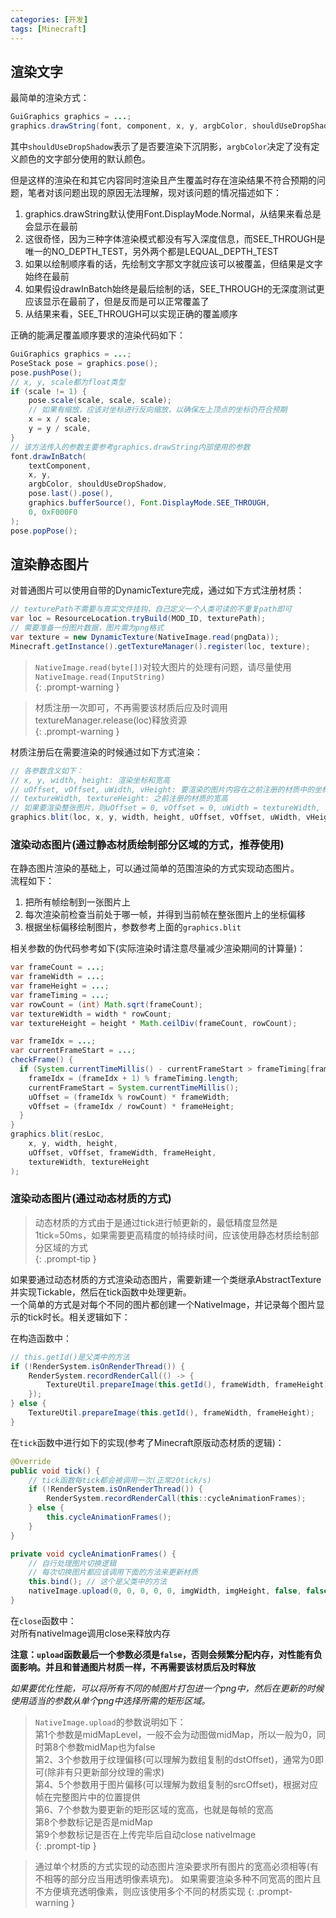 ```yaml
---
categories: [开发]
tags: [Minecraft]
---
```


## 渲染文字

最简单的渲染方式：
```java
GuiGraphics graphics = ...;
graphics.drawString(font, component, x, y, argbColor, shouldUseDropShadow);
```
其中`shouldUseDropShadow`表示了是否要渲染下沉阴影，`argbColor`决定了没有定义颜色的文字部分使用的默认颜色。

但是这样的渲染在和其它内容同时渲染且产生覆盖时存在渲染结果不符合预期的问题，笔者对该问题出现的原因无法理解，现对该问题的情况描述如下： 
1. graphics.drawString默认使用Font.DisplayMode.Normal，从结果来看总是会显示在最前
2. 这很奇怪，因为三种字体渲染模式都没有写入深度信息，而SEE_THROUGH是唯一的NO_DEPTH_TEST，另外两个都是LEQUAL_DEPTH_TEST 
3. 如果以绘制顺序看的话，先绘制文字那文字就应该可以被覆盖，但结果是文字始终在最前 
4. 如果假设drawInBatch始终是最后绘制的话，SEE_THROUGH的无深度测试更应该显示在最前了，但是反而是可以正常覆盖了 
5. 从结果来看，SEE_THROUGH可以实现正确的覆盖顺序

正确的能满足覆盖顺序要求的渲染代码如下：
```java
GuiGraphics graphics = ...;
PoseStack pose = graphics.pose();
pose.pushPose();
// x, y, scale都为float类型
if (scale != 1) {
    pose.scale(scale, scale, scale);
    // 如果有缩放，应该对坐标进行反向缩放，以确保左上顶点的坐标仍符合预期
    x = x / scale;
    y = y / scale,
}
// 该方法传入的参数主要参考graphics.drawString内部使用的参数
font.drawInBatch(
    textComponent,
    x, y,
    argbColor, shouldUseDropShadow,
    pose.last().pose(),
    graphics.bufferSource(), Font.DisplayMode.SEE_THROUGH,
    0, 0xF000F0
);
pose.popPose();
```


## 渲染静态图片

对普通图片可以使用自带的DynamicTexture完成，通过如下方式注册材质：
```java
// texturePath不需要与真实文件挂钩，自己定义一个人类可读的不重复path即可
var loc = ResourceLocation.tryBuild(MOD_ID, texturePath);
// 需要准备一份图片数据，图片需为png格式
var texture = new DynamicTexture(NativeImage.read(pngData));
Minecraft.getInstance().getTextureManager().register(loc, texture);
```
> `NativeImage.read(byte[])`对较大图片的处理有问题，请尽量使用`NativeImage.read(InputString)`  
{: .prompt-warning }

> 材质注册一次即可，不再需要该材质后应及时调用textureManager.release(loc)释放资源  
{: .prompt-warning }

材质注册后在需要渲染的时候通过如下方式渲染：
```java
// 各参数含义如下：
// x, y, width, height: 渲染坐标和宽高
// uOffset, vOffset, uWidth, vHeight: 要渲染的图片内容在之前注册的材质中的坐标和宽高
// textureWidth, textureHeight: 之前注册的材质的宽高
// 如果要渲染整张图片，则uOffset = 0, vOffset = 0, uWidth = textureWidth, vHeight = textureHeight
graphics.blit(loc, x, y, width, height, uOffset, vOffset, uWidth, vHeight, textureWidth, textureHeight);
```

### 渲染动态图片(通过静态材质绘制部分区域的方式，推荐使用)
在静态图片渲染的基础上，可以通过简单的范围渲染的方式实现动态图片。  
流程如下：
1. 把所有帧绘制到一张图片上
2. 每次渲染前检查当前处于哪一帧，并得到当前帧在整张图片上的坐标偏移
3. 根据坐标偏移绘制图片，参数参考上面的`graphics.blit`

相关参数的伪代码参考如下(实际渲染时请注意尽量减少渲染期间的计算量)：
```java
var frameCount = ...;
var frameWidth = ...;
var frameHeight = ...;
var frameTiming = ...;
var rowCount = (int) Math.sqrt(frameCount);
var textureWidth = width * rowCount;
var textureHeight = height * Math.ceilDiv(frameCount, rowCount);

var frameIdx = ...;
var currentFrameStart = ...;
checkFrame() {
  if (System.currentTimeMillis() - currentFrameStart > frameTiming[frameIdx]) {
    frameIdx = (frameIdx + 1) % frameTiming.length;
    currentFrameStart = System.currentTimeMillis();
    uOffset = (frameIdx % rowCount) * frameWidth;
    vOffset = (frameIdx / rowCount) * frameHeight;
  }
}
graphics.blit(resLoc,
    x, y, width, height,
    uOffset, vOffset, frameWidth, frameHeight,
    textureWidth, textureHeight
);
```

### 渲染动态图片(通过动态材质的方式)
> 动态材质的方式由于是通过tick进行帧更新的，最低精度显然是1tick=50ms，如果需要更高精度的帧持续时间，应该使用静态材质绘制部分区域的方式  
{: .prompt-tip }

如果要通过动态材质的方式渲染动态图片，需要新建一个类继承AbstractTexture并实现Tickable，然后在tick函数中处理更新。  
一个简单的方式是对每个不同的图片都创建一个NativeImage，并记录每个图片显示的tick时长。相关逻辑如下：

在构造函数中：
```java
// this.getId()是父类中的方法
if (!RenderSystem.isOnRenderThread()) {
    RenderSystem.recordRenderCall(() -> {
        TextureUtil.prepareImage(this.getId(), frameWidth, frameHeight);
    });
} else {
    TextureUtil.prepareImage(this.getId(), frameWidth, frameHeight);
}
```

在`tick`函数中进行如下的实现(参考了Minecraft原版动态材质的逻辑)：
```java
@Override
public void tick() {
    // tick函数每tick都会被调用一次(正常20tick/s)
    if (!RenderSystem.isOnRenderThread()) {
        RenderSystem.recordRenderCall(this::cycleAnimationFrames);
    } else {
        this.cycleAnimationFrames();
    }
}

private void cycleAnimationFrames() {
    // 自行处理图片切换逻辑
    // 每次切换图片都应该调用下面的方法来更新材质
    this.bind(); // 这个是父类中的方法
    nativeImage.upload(0, 0, 0, 0, 0, imgWidth, imgHeight, false, false);
}
```

在`close`函数中：  
对所有nativeImage调用close来释放内存

**注意：`upload`函数最后一个参数必须是`false`，否则会频繁分配内存，对性能有负面影响。并且和普通图片材质一样，不再需要该材质后及时释放**

*如果要优化性能，可以将所有不同的帧图片打包进一个png中，然后在更新的时候使用适当的参数从单个png中选择所需的矩形区域。*

> `NativeImage.upload`的参数说明如下：  
第1个参数是midMapLevel，一般不会为动图做midMap，所以一般为0，同时第8个参数midMap也为false  
第2、3个参数用于纹理偏移(可以理解为数组复制的dstOffset)，通常为0即可(除非有只更新部分纹理的需求)  
第4、5个参数用于图片偏移(可以理解为数组复制的srcOffset)，根据对应帧在完整图片中的位置提供  
第6、7个参数为要更新的矩形区域的宽高，也就是每帧的宽高  
第8个参数标记是否是midMap  
第9个参数标记是否在上传完毕后自动close nativeImage  
{: .prompt-tip }

> 通过单个材质的方式实现的动态图片渲染要求所有图片的宽高必须相等(有不相等的部分应当用透明像素填充)。
如果需要渲染多种不同宽高的图片且不方便填充透明像素，则应该使用多个不同的材质实现
{: .prompt-warning }
